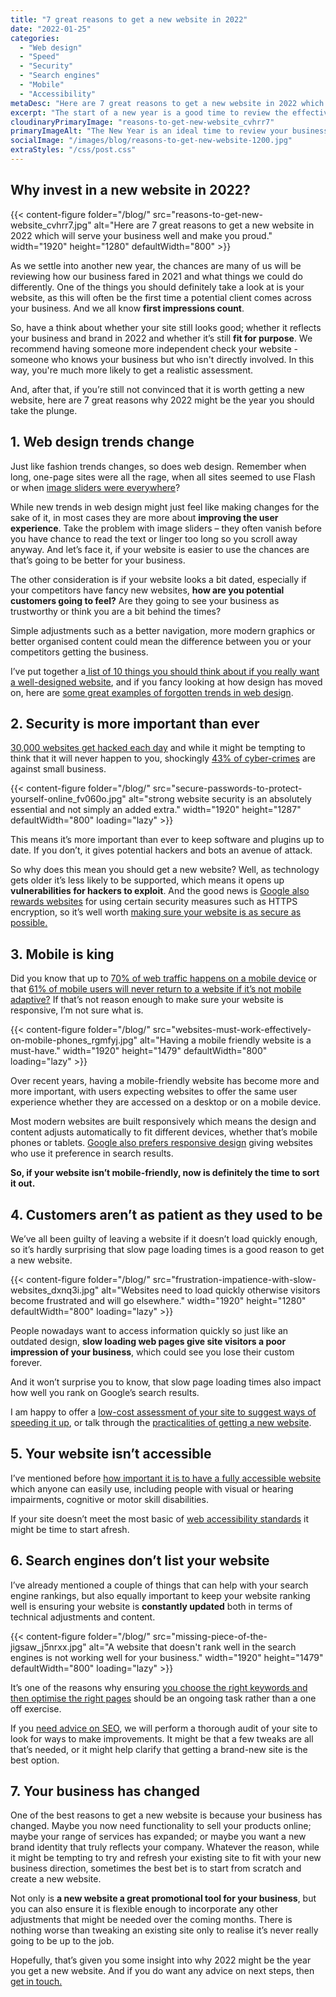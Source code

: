 ```yaml
---
title: "7 great reasons to get a new website in 2022"
date: "2022-01-25"
categories:
  - "Web design"
  - "Speed"
  - "Security"
  - "Search engines"
  - "Mobile"
  - "Accessibility"
metaDesc: "Here are 7 great reasons to get a new website in 2022 which will serve your business well and make you proud."
excerpt: "The start of a new year is a good time to review the effectiveness of your website. Is it still fit for purpose? Does it bring new leads? Are you making enough sales through the website? Does it still look good and make a positive impression on potential clients? Is it secure and mobile-friendly? As we all know, the internet world changes rapidly and what worked well last year may well not work so well this year. With all that in mind, this article gives you 7 solid reasons why you might want a get a new website or make some changes to your existing site."
cloudinaryPrimaryImage: "reasons-to-get-new-website_cvhrr7"
primaryImageAlt: "The New Year is an ideal time to review your business website and see whether it is still fit for purpose or whether it needs replacing."
socialImage: "/images/blog/reasons-to-get-new-website-1200.jpg"
extraStyles: "/css/post.css"
---
```


## Why invest in a new website in 2022?

{{< content-figure folder="/blog/" src="reasons-to-get-new-website_cvhrr7.jpg" alt="Here are 7 great reasons to get a new website in 2022 which will serve your business well and make you proud." width="1920" height="1280" defaultWidth="800" >}}

As we settle into another new year, the chances are many of us will be reviewing how our business fared in 2021 and what things we could do differently. One of the things you should definitely take a look at is your website, as this will often be the first time a potential client comes across your business. And we all know **first impressions count**.

So, have a think about whether your site still looks good; whether it reflects your business and brand in 2022 and whether it’s still **fit for purpose**. We recommend having someone more independent check your website - someone who knows your business but who isn't directly involved. In this way, you're much more likely to get a realistic assessment.

And, after that, if you’re still not convinced that it is worth getting a new website, here are 7 great reasons why 2022 might be the year you should take the plunge.

## 1. Web design trends change

Just like fashion trends changes, so does web design. Remember when long, one-page sites were all the rage, when all sites seemed to use Flash or when [image sliders were everywhere](https://www.attractmore.uk/blog/website-image-sliders-need-to-go-now/)?

While new trends in web design might just feel like making changes for the sake of it, in most cases they are more about **improving the user experience**. Take the problem with image sliders – they often vanish before you have chance to read the text or linger too long so you scroll away anyway. And let’s face it, if your website is easier to use the chances are that’s going to be better for your business.

The other consideration is if your website looks a bit dated, especially if your competitors have fancy new websites, **how are you potential customers going to feel?** Are they going to see your business as trustworthy or think you are a bit behind the times?

Simple adjustments such as a better navigation, more modern graphics or better organised content could mean the difference between you or your competitors getting the business.

I’ve put together a[ list of 10 things you should think about if you really want a well-designed website](https://www.attractmore.uk/blog/10-important-elements-of-good-web-design/), and if you fancy looking at how design has moved on, here are [some great examples of forgotten trends in web design](https://www.webdesignmuseum.org/).

## 2. Security is more important than ever

[30,000 websites get hacked each day](https://patchstack.com/website-hacking-statistics/) and while it might be tempting to think that it will never happen to you, shockingly [43% of cyber-crimes](https://www.cybintsolutions.com/cyber-security-facts-stats/) are against small business.

{{< content-figure folder="/blog/" src="secure-passwords-to-protect-yourself-online_fv060o.jpg" alt="strong website security is an absolutely essential and not simply an added extra." width="1920" height="1287" defaultWidth="800" loading="lazy" >}}

This means it’s more important than ever to keep software and plugins up to date. If you don’t, it gives potential hackers and bots an avenue of attack.

So why does this mean you should get a new website? Well, as technology gets older it’s less likely to be supported, which means it opens up **vulnerabilities for hackers to exploit**. And the good news is [Google also rewards websites](https://developers.google.com/search/blog/2014/08/https-as-ranking-signal) for using certain security measures such as HTTPS encryption, so it’s well worth [making sure your website is as secure as possible.](https://www.attractmore.uk/blog/how-to-protect-your-website-against-hacking/)

## 3. Mobile is king

Did you know that up to [70% of web traffic happens on a mobile device](https://www.bluecorona.com/blog/mobile-marketing-statistics/) or that [61% of mobile users will never return to a website if it’s not mobile adaptive?](https://review42.com/resources/mobile-marketing-statistics/) If that’s not reason enough to make sure your website is responsive, I’m not sure what is.

{{< content-figure folder="/blog/" src="websites-must-work-effectively-on-mobile-phones_rgmfyj.jpg" alt="Having a mobile friendly website is a must-have." width="1920" height="1479" defaultWidth="800" loading="lazy" >}}

Over recent years, having a mobile-friendly website has become more and more important, with users expecting websites to offer the same user experience whether they are accessed on a desktop or on a mobile device.

Most modern websites are built responsively which means the design and content adjusts automatically to fit different devices, whether that’s mobile phones or tablets. [Google also prefers responsive design](https://developers.google.com/search/mobile-sites/mobile-seo/responsive-design) giving websites who use it preference in search results.

**So, if your website isn’t mobile-friendly, now is definitely the time to sort it out.**

## 4. Customers aren’t as patient as they used to be

We’ve all been guilty of leaving a website if it doesn’t load quickly enough, so it’s hardly surprising that slow page loading times is a good reason to get a new website.

{{< content-figure folder="/blog/" src="frustration-impatience-with-slow-websites_dxnq3i.jpg" alt="Websites need to load quickly otherwise visitors become frustrated and will go elsewhere." width="1920" height="1280" defaultWidth="800" loading="lazy" >}}

People nowadays want to access information quickly so just like an outdated design, **slow loading web pages give site visitors a poor impression of your business**, which could see you lose their custom forever.

And it won’t surprise you to know, that slow page loading times also impact how well you rank on Google’s search results.

I am happy to offer a [low-cost assessment of your site to suggest ways of speeding it up](https://www.attractmore.uk/services/page-speed-optimisation/), or talk through the [practicalities of getting a new website](https://www.attractmore.uk/services/website-creation/).

## 5. Your website isn’t accessible

I’ve mentioned before [how important it is to have a fully accessible website](https://www.attractmore.uk/blog/a-starter-guide-to-accessibility/) which anyone can easily use, including people with visual or hearing impairments, cognitive or motor skill disabilities.

If your site doesn’t meet the most basic of [web accessibility standards](https://www.w3.org/WAI/test-evaluate/preliminary/) it might be time to start afresh.

## 6. Search engines don’t list your website

I’ve already mentioned a couple of things that can help with your search engine rankings, but also equally important to keep your website ranking well is ensuring your website is **constantly updated** both in terms of technical adjustments and content.

{{< content-figure folder="/blog/" src="missing-piece-of-the-jigsaw_j5nrxx.jpg" alt="A website that doesn't rank well in the search engines is not working well for your business." width="1920" height="1479" defaultWidth="800" loading="lazy" >}}

It’s one of the reasons why ensuring [you choose the right keywords and then optimise the right pages](https://www.attractmore.uk/services/search-engine-optimisation/) should be an ongoing task rather than a one off exercise.

If you [need advice on SEO](https://www.attractmore.uk/services/search-engine-optimisation/), we will perform a thorough audit of your site to look for ways to make improvements. It might be that a few tweaks are all that’s needed, or it might help clarify that getting a brand-new site is the best option.

## 7. Your business has changed

One of the best reasons to get a new website is because your business has changed. Maybe you now need functionality to sell your products online; maybe your range of services has expanded; or maybe you want a new brand identity that truly reflects your company. Whatever the reason, while it might be tempting to try and refresh your existing site to fit with your new business direction, sometimes the best bet is to start from scratch and create a new website.

Not only is **a new website a great promotional tool for your business**, but you can also ensure it is flexible enough to incorporate any other adjustments that might be needed over the coming months. There is nothing worse than tweaking an existing site only to realise it’s never really going to be up to the job.

Hopefully, that’s given you some insight into why 2022 might be the year you get a new website. And if you do want any advice on next steps, then [get in touch.](https://www.attractmore.uk/contact/)
